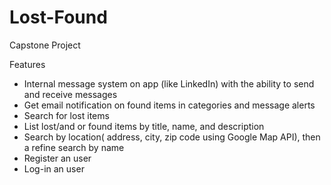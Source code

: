 # Lost-Found
Capstone Project

Features
 - Internal message system on app (like LinkedIn) with the ability to send and receive messages
 - Get email notification on found items in categories and message alerts
 - Search for lost items
 - List lost/and or found items by title, name, and description
 - Search by location( address, city, zip code using Google Map API), then a refine search by name 
 - Register an user
 - Log-in  an user
